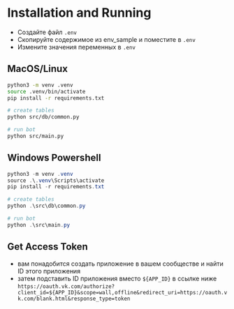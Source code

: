 # Installation and Running

- Создайте файл `.env`
- Скопируйте содержимое из env_sample и поместите в `.env`
- Измените значения переменных в `.env`

## MacOS/Linux
```bash
python3 -m venv .venv
source .venv/bin/activate
pip install -r requirements.txt

# create tables
python src/db/common.py

# run bot
python src/main.py
```

## Windows Powershell
```powershell
python3 -m venv .venv
source .\.venv\Scripts\activate
pip install -r requirements.txt

# create tables
python .\src\db\common.py

# run bot
python .\src\main.py
```

## Get Access Token
- вам понадобится создать приложение в вашем сообществе и найти ID этого приложения
- затем подставить ID приложения вместо `${APP_ID}` в ссылке ниже
`https://oauth.vk.com/authorize?client_id=${APP_ID}&scope=wall,offline&redirect_uri=https://oauth.vk.com/blank.html&response_type=token`

